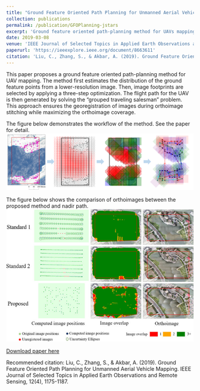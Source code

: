 ```yaml
---
title: "Ground Feature Oriented Path Planning for Unmanned Aerial Vehicle Mapping"
collection: publications
permalink: /publication/GFOPlanning-jstars
excerpt: 'Ground feature oriented path-planning method for UAVs mapping feature-poor area'
date: 2019-03-08
venue: 'IEEE Journal of Selected Topics in Applied Earth Observations and Remote Sensing'
paperurl: 'https://ieeexplore.ieee.org/document/8663611'
citation: 'Liu, C., Zhang, S., & Akbar, A. (2019). Ground Feature Oriented Path Planning for Unmanned Aerial Vehicle Mapping. IEEE Journal of Selected Topics in Applied Earth Observations and Remote Sensing, 12(4), 1175-1187.'
---
```

This paper proposes a ground feature oriented path-planning method for UAV mapping. The method first estimates the distribution of the ground feature points from a lower-resolution image. Then, image footprints are selected by applying a three-step optimization. The flight path for the UAV is then generated by solving the “grouped traveling salesman” problem. This approach ensures the georegistration of images during orthoimage stitching while maximizing the orthoimage coverage. 

The figure below demonstrates the workflow of the method. See the paper for detail.
![](../images/publication/gfo_method.png)

The figure below shows the comparison of orthoimages between the proposed method and nadir path. 
![](../images/publication/Image-stitching-result-of-the-real-world-case_W640.jpg)


[Download paper here](https://www.researchgate.net/profile/Shuhang_Zhang3/publication/331617822_Ground_Feature_Oriented_Path_Planning_for_Unmanned_Aerial_Vehicle_Mapping/links/5cdd5ae2299bf14d959d8fd9/Ground-Feature-Oriented-Path-Planning-for-Unmanned-Aerial-Vehicle-Mapping.pdf)

Recommended citation: Liu, C., Zhang, S., & Akbar, A. (2019). Ground Feature Oriented Path Planning for Unmanned Aerial Vehicle Mapping. IEEE Journal of Selected Topics in Applied Earth Observations and Remote Sensing, 12(4), 1175-1187.